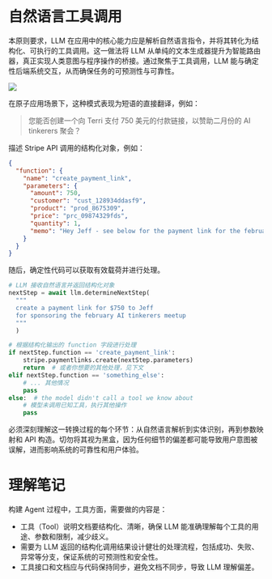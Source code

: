 # 自然语言工具调用

本原则要求，LLM 在应用中的核心能力应是解析自然语言指令，并将其转化为结构化、可执行的工具调用。这一做法将 LLM 从单纯的文本生成器提升为智能路由器，真正实现人类意图与程序操作的桥接。通过聚焦于工具调用，LLM 能与确定性后端系统交互，从而确保任务的可预测性与可靠性。

![](https://apframework.com/static/images/2025-07-08-12-Factor-Agents/image.png)

在原子应用场景下，这种模式表现为短语的直接翻译，例如：

> 您能否创建一个向 Terri 支付 750 美元的付款链接，以赞助二月份的 AI tinkerers 聚会？

描述 Stripe API 调用的结构化对象，例如：

```json
{
  "function": {
    "name": "create_payment_link",
    "parameters": {
      "amount": 750,
      "customer": "cust_128934ddasf9",
      "product": "prod_8675309",
      "price": "prc_09874329fds",
      "quantity": 1,
      "memo": "Hey Jeff - see below for the payment link for the february ai tinkerers meetup"
    }
  }
}
```

随后，确定性代码可以获取有效载荷并进行处理。

```py
# LLM 接收自然语言并返回结构化对象
nextStep = await llm.determineNextStep(
  """
  create a payment link for $750 to Jeff
  for sponsoring the february AI tinkerers meetup
  """
  )

# 根据结构化输出的 function 字段进行处理
if nextStep.function == 'create_payment_link':
    stripe.paymentlinks.create(nextStep.parameters)
    return  # 或者你想要的其他处理，见下文
elif nextStep.function == 'something_else':
    # ... 其他情况
    pass
else:  # the model didn't call a tool we know about
    # 模型未调用已知工具，执行其他操作
    pass
```

必须深刻理解这一转换过程的每个环节：从自然语言解析到实体识别，再到参数映射和 API 构造。切勿将其视为黑盒，因为任何细节的偏差都可能导致用户意图被误解，进而影响系统的可靠性和用户体验。

# **理解笔记**

构建 Agent 过程中，工具方面，需要做的内容是：

- 工具（Tool）说明文档要结构化、清晰，确保 LLM 能准确理解每个工具的用途、参数和限制，减少歧义。
- 需要为 LLM 返回的结构化调用结果设计健壮的处理流程，包括成功、失败、异常等分支，保证系统的可预测性和安全性。
- 工具接口和文档应与代码保持同步，避免文档不同步，导致 LLM 理解偏差。
